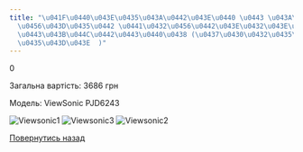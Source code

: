 ```yaml
---
title: "\u041F\u0440\u043E\u0435\u043A\u0442\u043E\u0440 \u0443 \u043A\u0430\u0431\
  \u0456\u043D\u0435\u0442 \u0441\u0432\u0456\u0442\u043E\u0432\u043E\u0457 \u043A\
  \u0443\u043B\u044C\u0442\u0443\u0440\u0438 (\u0437\u0430\u0432\u0435\u0440\u0448\
  \u0435\u043D\u043E  )"
---
```

0

Загальна вартість: 3686 грн

Модель: ViewSonic PJD6243

![Viewsonic1](/files/проектор-у-кабінет-с-ViewSonic1.jpg)
![Viewsonic3](/files/проектор-у-кабінет-с-viewsonic3.jpg)
![Viewsonic2](/files/проектор-у-кабінет-с-ViewSonic2.jpg)

[Повернутись назад](/info/for-grads)
